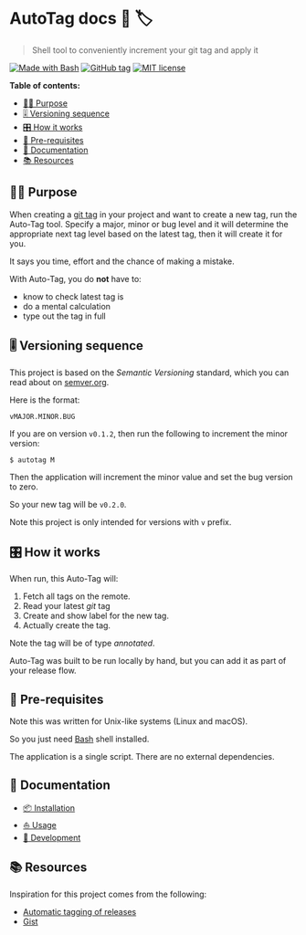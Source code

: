 # AutoTag docs 🤖 🏷️
> Shell tool to conveniently increment your git tag and apply it

[![Made with Bash](https://img.shields.io/badge/Made%20with-Bash-blue.svg)](https://www.gnu.org/software/bash/)
[![GitHub tag](https://img.shields.io/github/tag/MichaelCurrin/auto-tag.svg)](https://GitHub.com/MichaelCurrin/auto-tag/tags/)
[![MIT license](https://img.shields.io/badge/License-MIT-blue.svg)](https://github.com/MichaelCurrin/auto-tag/blob/master/LICENSE)


**Table of contents:**

- [🧑‍🚀 Purpose](#-purpose)
- [🎚️ Versioning sequence](#️-versioning-sequence)
- [🎛️ How it works](#️-how-it-works)
- [💽 Pre-requisites](#-pre-requisites)
- [📘 Documentation](#-documentation)
- [📚 Resources](#-resources)


## 🧑‍🚀 Purpose

When creating a [git tag](https://github.com/MichaelCurrin/learn-to-code/blob/master/Version%20control/Git/tags.md) in your project and want to create a new tag, run the Auto-Tag tool. Specify a major, minor or bug level and it will determine the appropriate next tag level based on the latest tag, then it will create it for you.

It says you time, effort and the chance of making a mistake.

With Auto-Tag, you do **not** have to:

- know to check latest tag is
- do a mental calculation
- type out the tag in full


## 🎚️ Versioning sequence

This project is based on the _Semantic Versioning_ standard, which you can read about on [semver.org](https://semver.org/).

Here is the format:

```
vMAJOR.MINOR.BUG
```

If you are on version `v0.1.2`, then run the following to increment the minor version:

```sh
$ autotag M
```

Then the application will increment the minor value and set the bug version to zero.

So your new tag will be `v0.2.0`.

Note this project is only intended for versions with `v` prefix.


## 🎛️ How it works

When run, this Auto-Tag will:

1. Fetch all tags on the remote.
2. Read your latest _git_ tag
3. Create and show label for the new tag.
4. Actually create the tag.

Note the tag will be of type _annotated_.

Auto-Tag was built to be run locally by hand, but you can add it as part of your release flow.


## 💽 Pre-requisites

Note this was written for Unix-like systems (Linux and macOS).

So you just need [Bash](https://github.com/MichaelCurrin/learn-to-code/blob/master/Shell/Bash/README.md) shell installed.

The application is a single script. There are no external dependencies.


## 📘 Documentation

- [📦 Installation](installation)
- [⛵ Usage](usage)
- [🚧 Development](/development)


## 📚 Resources

Inspiration for this project comes from the following:

- [Automatic tagging of releases](https://stackoverflow.com/questions/3760086/automatic-tagging-of-releases)
- [Gist](https://gist.github.com/dtiemann83/cfa16ade69a3ea451ad760d4118a9351)
